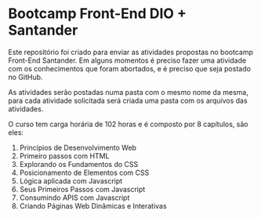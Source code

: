 #  Bootcamp Front-End DIO + Santander

Este repositório foi criado para enviar as atividades propostas no bootcamp Front-End Santander. 
Em alguns momentos é preciso fazer uma atividade com os conhecimentos que foram abortados, e é preciso que seja postado no GitHub.

As atividades serão postadas numa pasta com o mesmo nome da mesma, para cada atividade solicitada será criada uma pasta com os arquivos das atividades.


O curso tem carga horária de 102 horas e é composto por 8 capítulos, são eles:

 1. Princípios de Desenvolvimento Web
 2. Primeiro passos com HTML
 3. Explorando os Fundamentos do CSS
 4. Posicionamento de Elementos com CSS
 5. Lógica aplicada com Javascript
 6. Seus Primeiros Passos com Javascript
 7. Consumindo APIS com Javascript
 8. Criando Páginas Web Dinâmicas e Interativas
